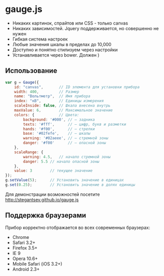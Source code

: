 # gauge.js

 * Никаких картинок, спрайтов или CSS - только canvas
 * Никаких зависимостей. Jquery поддерживается, но совершенно не нужен
 * Гибкая система настроек
 * Любые значения шкалы в пределах до 10,000
 * Доступно и понятно стилизуем через настройки
 * Устанавливается через bower. Должен )

## Использование

```javascript
var g = Gauge({
	id: "canvas",		// ID элемента для установки прибора
	width: 400,			// Размер
	name: "Вольтметр", 	// Имя прибора
	index: "кВ", 		// Единицы измерения
	scaleInside: false,	// Шкала внесена внутрь
	maxValue: 6,		// Максимальное значение	
	colors: {			// Цвета:
		background: '#000',	// — задника
		texts: '#fff',		// — цифр, букв и разметки
		hands: '#f00',		// — стрелки		
		base: '#02fefe',	// — шкалы
		warning: '#02aeee',	// — стремной зоны
		danger: '#f00'		// — опасной зоны
	},
	scaleRange: {			
		warning: 4.5,	// начало стремной зоны
		danger: 5.5	// начало опасной зоны
	},
	value: 3		// текущее значение
});
g.setValue(5);		// Установить значение в единицах
g.set(0.25); 		// Установить значение в долях единицы
```

Для демонстрации возможностей посетите http://stegantsev.github.io/gauge.js

## Поддержка браузерами

Прибор корректно отображается во всех современных браузерах:

* Chrome
* Safari 3.2+
* Firefox 3.5+
* IE 9
* Opera 10.6+
* Mobile Safari (iOS 3.2+)
* Android 2.3+
